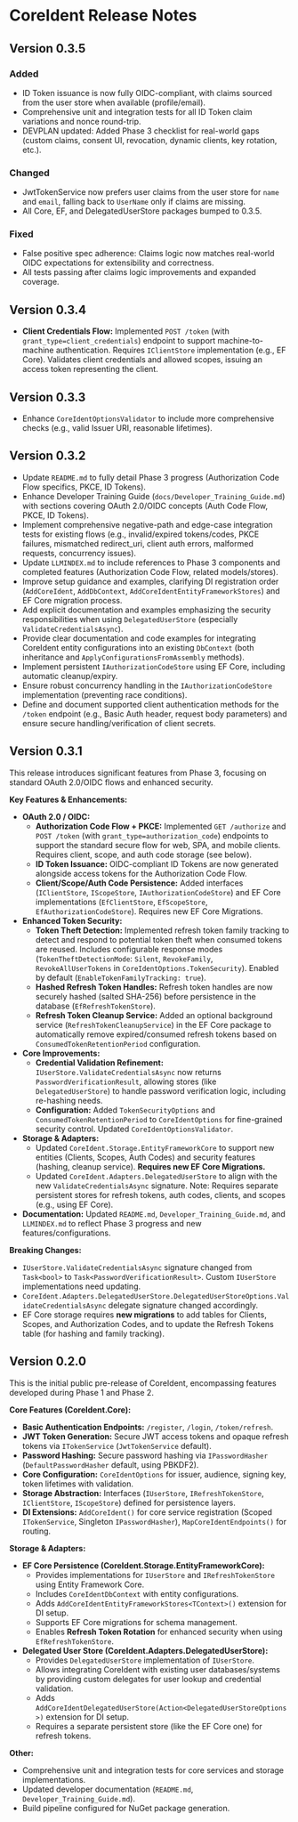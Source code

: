 # CoreIdent Release Notes

## Version 0.3.5
### Added
- ID Token issuance is now fully OIDC-compliant, with claims sourced from the user store when available (profile/email).
- Comprehensive unit and integration tests for all ID Token claim variations and nonce round-trip.
- DEVPLAN updated: Added Phase 3 checklist for real-world gaps (custom claims, consent UI, revocation, dynamic clients, key rotation, etc.).

### Changed
- JwtTokenService now prefers user claims from the user store for `name` and `email`, falling back to `UserName` only if claims are missing.
- All Core, EF, and DelegatedUserStore packages bumped to 0.3.5.

### Fixed
- False positive spec adherence: Claims logic now matches real-world OIDC expectations for extensibility and correctness.
- All tests passing after claims logic improvements and expanded coverage.

## Version 0.3.4
- **Client Credentials Flow:** Implemented `POST /token` (with `grant_type=client_credentials`) endpoint to support machine-to-machine authentication. Requires `IClientStore` implementation (e.g., EF Core). Validates client credentials and allowed scopes, issuing an access token representing the client.

## Version 0.3.3
- Enhance `CoreIdentOptionsValidator` to include more comprehensive checks (e.g., valid Issuer URI, reasonable lifetimes).

## Version 0.3.2

- Update `README.md` to fully detail Phase 3 progress (Authorization Code Flow specifics, PKCE, ID Tokens).
- Enhance Developer Training Guide (`docs/Developer_Training_Guide.md`) with sections covering OAuth 2.0/OIDC concepts (Auth Code Flow, PKCE, ID Tokens).
- Implement comprehensive negative-path and edge-case integration tests for existing flows (e.g., invalid/expired tokens/codes, PKCE failures, mismatched redirect_uri, client auth errors, malformed requests, concurrency issues).
- Update `LLMINDEX.md` to include references to Phase 3 components and completed features (Authorization Code Flow, related models/stores).
- Improve setup guidance and examples, clarifying DI registration order (`AddCoreIdent`, `AddDbContext`, `AddCoreIdentEntityFrameworkStores`) and EF Core migration process.
- Add explicit documentation and examples emphasizing the security responsibilities when using `DelegatedUserStore` (especially `ValidateCredentialsAsync`).
- Provide clear documentation and code examples for integrating CoreIdent entity configurations into an existing `DbContext` (both inheritance and `ApplyConfigurationsFromAssembly` methods).
- Implement persistent `IAuthorizationCodeStore` using EF Core, including automatic cleanup/expiry.
- Ensure robust concurrency handling in the `IAuthorizationCodeStore` implementation (preventing race conditions).
- Define and document supported client authentication methods for the `/token` endpoint (e.g., Basic Auth header, request body parameters) and ensure secure handling/verification of client secrets.

## Version 0.3.1

This release introduces significant features from Phase 3, focusing on standard OAuth 2.0/OIDC flows and enhanced security.

**Key Features & Enhancements:**

*   **OAuth 2.0 / OIDC:**
    *   **Authorization Code Flow + PKCE:** Implemented `GET /authorize` and `POST /token` (with `grant_type=authorization_code`) endpoints to support the standard secure flow for web, SPA, and mobile clients. Requires client, scope, and auth code storage (see below).
    *   **ID Token Issuance:** OIDC-compliant ID Tokens are now generated alongside access tokens for the Authorization Code Flow.
    *   **Client/Scope/Auth Code Persistence:** Added interfaces (`IClientStore`, `IScopeStore`, `IAuthorizationCodeStore`) and EF Core implementations (`EfClientStore`, `EfScopeStore`, `EfAuthorizationCodeStore`). Requires new EF Core Migrations.
*   **Enhanced Token Security:**
    *   **Token Theft Detection:** Implemented refresh token family tracking to detect and respond to potential token theft when consumed tokens are reused. Includes configurable response modes (`TokenTheftDetectionMode`: `Silent`, `RevokeFamily`, `RevokeAllUserTokens` in `CoreIdentOptions.TokenSecurity`). Enabled by default (`EnableTokenFamilyTracking: true`).
    *   **Hashed Refresh Token Handles:** Refresh token handles are now securely hashed (salted SHA-256) before persistence in the database (`EfRefreshTokenStore`).
    *   **Refresh Token Cleanup Service:** Added an optional background service (`RefreshTokenCleanupService`) in the EF Core package to automatically remove expired/consumed refresh tokens based on `ConsumedTokenRetentionPeriod` configuration.
*   **Core Improvements:**
    *   **Credential Validation Refinement:** `IUserStore.ValidateCredentialsAsync` now returns `PasswordVerificationResult`, allowing stores (like `DelegatedUserStore`) to handle password verification logic, including re-hashing needs.
    *   **Configuration:** Added `TokenSecurityOptions` and `ConsumedTokenRetentionPeriod` to `CoreIdentOptions` for fine-grained security control. Updated `CoreIdentOptionsValidator`.
*   **Storage & Adapters:**
    *   Updated `CoreIdent.Storage.EntityFrameworkCore` to support new entities (Clients, Scopes, Auth Codes) and security features (hashing, cleanup service). **Requires new EF Core Migrations.**
    *   Updated `CoreIdent.Adapters.DelegatedUserStore` to align with the new `ValidateCredentialsAsync` signature. Note: Requires separate persistent stores for refresh tokens, auth codes, clients, and scopes (e.g., using EF Core).
*   **Documentation:** Updated `README.md`, `Developer_Training_Guide.md`, and `LLMINDEX.md` to reflect Phase 3 progress and new features/configurations.

**Breaking Changes:**

*   `IUserStore.ValidateCredentialsAsync` signature changed from `Task<bool>` to `Task<PasswordVerificationResult>`. Custom `IUserStore` implementations need updating.
*   `CoreIdent.Adapters.DelegatedUserStore.DelegatedUserStoreOptions.ValidateCredentialsAsync` delegate signature changed accordingly.
*   EF Core storage requires **new migrations** to add tables for Clients, Scopes, and Authorization Codes, and to update the Refresh Tokens table (for hashing and family tracking).

## Version 0.2.0

This is the initial public pre-release of CoreIdent, encompassing features developed during Phase 1 and Phase 2.

**Core Features (CoreIdent.Core):**

*   **Basic Authentication Endpoints:** `/register`, `/login`, `/token/refresh`.
*   **JWT Token Generation:** Secure JWT access tokens and opaque refresh tokens via `ITokenService` (`JwtTokenService` default).
*   **Password Hashing:** Secure password hashing via `IPasswordHasher` (`DefaultPasswordHasher` default, using PBKDF2).
*   **Core Configuration:** `CoreIdentOptions` for issuer, audience, signing key, token lifetimes with validation.
*   **Storage Abstraction:** Interfaces (`IUserStore`, `IRefreshTokenStore`, `IClientStore`, `IScopeStore`) defined for persistence layers.
*   **DI Extensions:** `AddCoreIdent()` for core service registration (Scoped `ITokenService`, Singleton `IPasswordHasher`), `MapCoreIdentEndpoints()` for routing.

**Storage & Adapters:**

*   **EF Core Persistence (CoreIdent.Storage.EntityFrameworkCore):**
    *   Provides implementations for `IUserStore` and `IRefreshTokenStore` using Entity Framework Core.
    *   Includes `CoreIdentDbContext` with entity configurations.
    *   Adds `AddCoreIdentEntityFrameworkStores<TContext>()` extension for DI setup.
    *   Supports EF Core migrations for schema management.
    *   Enables **Refresh Token Rotation** for enhanced security when using `EfRefreshTokenStore`.
*   **Delegated User Store (CoreIdent.Adapters.DelegatedUserStore):**
    *   Provides `DelegatedUserStore` implementation of `IUserStore`.
    *   Allows integrating CoreIdent with existing user databases/systems by providing custom delegates for user lookup and credential validation.
    *   Adds `AddCoreIdentDelegatedUserStore(Action<DelegatedUserStoreOptions>)` extension for DI setup.
    *   Requires a separate persistent store (like the EF Core one) for refresh tokens.

**Other:**

*   Comprehensive unit and integration tests for core services and storage implementations.
*   Updated developer documentation (`README.md`, `Developer_Training_Guide.md`).
*   Build pipeline configured for NuGet package generation. 